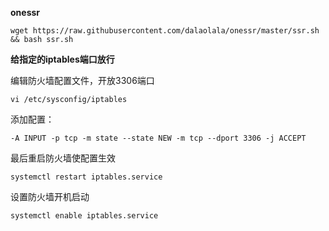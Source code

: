 **onessr**

```
wget https://raw.githubusercontent.com/dalaolala/onessr/master/ssr.sh && bash ssr.sh
```

**给指定的iptables端口放行**

编辑防火墙配置文件，开放3306端口
```
vi /etc/sysconfig/iptables
```

添加配置：
```
-A INPUT -p tcp -m state --state NEW -m tcp --dport 3306 -j ACCEPT
```

最后重启防火墙使配置生效
```
systemctl restart iptables.service 
```
设置防火墙开机启动
```
systemctl enable iptables.service 
```

